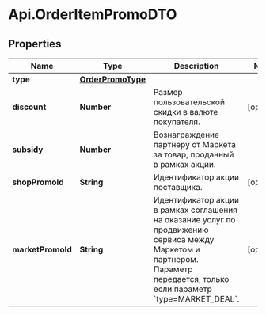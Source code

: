 # Api.OrderItemPromoDTO

## Properties

Name | Type | Description | Notes
------------ | ------------- | ------------- | -------------
**type** | [**OrderPromoType**](OrderPromoType.md) |  | 
**discount** | **Number** | Размер пользовательской скидки в валюте покупателя.  | [optional] 
**subsidy** | **Number** | Вознаграждение партнеру от Маркета за товар, проданный в рамках акции.  | 
**shopPromoId** | **String** | Идентификатор акции поставщика.  | [optional] 
**marketPromoId** | **String** | Идентификатор акции в рамках соглашения на оказание услуг по продвижению сервиса между Маркетом и партнером.  Параметр передается, только если параметр &#x60;type&#x3D;MARKET_DEAL&#x60;.  | [optional] 


